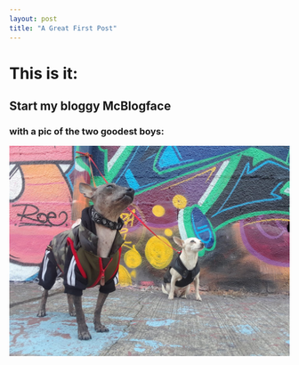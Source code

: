 ```yaml
---
layout: post
title: "A Great First Post"
---
```


# This is it:
## Start my bloggy McBlogface 
### with a pic of the two goodest boys:
![](https://github.com/SmilodonCub/basicVisualBlog/blob/main/images/doggos.jpg)
